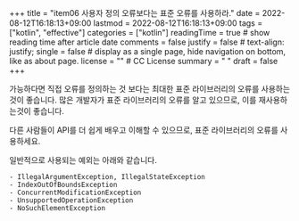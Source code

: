 +++
title = "item06 사용자 정의 오류보다는 표준 오류를 사용하라."
date = 2022-08-12T16:18:13+09:00
lastmod = 2022-08-12T16:18:13+09:00
tags = ["kotlin", "effective"]
categories = ["kotlin"]
readingTime = true # show reading time after article date
comments = false
justify = false # text-align: justify;
single = false # display as a single page, hide navigation on bottom, like as about page.
license = "" # CC License
summary = " "
draft = false
+++


가능하다면 직접 오류를 정의하는 것 보다는 최대한 표준 라이브러리의 오류를 사용하는 것이 좋습니다.
많은 개발자가 표준 라이브러리의 오류를 알고 있으므로, 이를 재사용하는것이 좋습니다.

다른 사람들이 API를 더 쉽게 배우고 이해할 수 있으므로, 표준 라이브러리의 오류를 사용하세요.

일반적으로 사용되는 예외는 아래와 같습니다.

```text
- IllegalArgumentException, IllegalStateException
- IndexOutOfBoundsException
- ConcurrentModificationException
- UnsupportedOperationException
- NoSuchElementException
```

